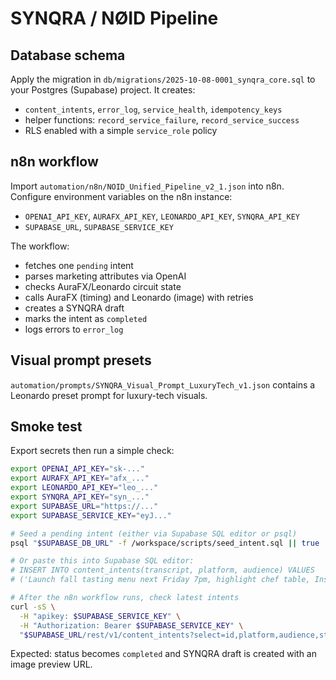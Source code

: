 # SYNQRA / NØID Pipeline

## Database schema

Apply the migration in `db/migrations/2025-10-08-0001_synqra_core.sql` to your Postgres (Supabase) project. It creates:
- `content_intents`, `error_log`, `service_health`, `idempotency_keys`
- helper functions: `record_service_failure`, `record_service_success`
- RLS enabled with a simple `service_role` policy

## n8n workflow

Import `automation/n8n/NOID_Unified_Pipeline_v2_1.json` into n8n. Configure environment variables on the n8n instance:
- `OPENAI_API_KEY`, `AURAFX_API_KEY`, `LEONARDO_API_KEY`, `SYNQRA_API_KEY`
- `SUPABASE_URL`, `SUPABASE_SERVICE_KEY`

The workflow:
- fetches one `pending` intent
- parses marketing attributes via OpenAI
- checks AuraFX/Leonardo circuit state
- calls AuraFX (timing) and Leonardo (image) with retries
- creates a SYNQRA draft
- marks the intent as `completed`
- logs errors to `error_log`

## Visual prompt presets

`automation/prompts/SYNQRA_Visual_Prompt_LuxuryTech_v1.json` contains a Leonardo preset prompt for luxury-tech visuals.

## Smoke test

Export secrets then run a simple check:

```bash
export OPENAI_API_KEY="sk-..."
export AURAFX_API_KEY="afx_..."
export LEONARDO_API_KEY="leo_..."
export SYNQRA_API_KEY="syn_..."
export SUPABASE_URL="https://..."
export SUPABASE_SERVICE_KEY="eyJ..."

# Seed a pending intent (either via Supabase SQL editor or psql)
psql "$SUPABASE_DB_URL" -f /workspace/scripts/seed_intent.sql || true

# Or paste this into Supabase SQL editor:
# INSERT INTO content_intents(transcript, platform, audience) VALUES
# ('Launch fall tasting menu next Friday 7pm, highlight chef table, Instagram focus, locals 25-40', 'Instagram', 'Toronto foodies');

# After the n8n workflow runs, check latest intents
curl -sS \
  -H "apikey: $SUPABASE_SERVICE_KEY" \
  -H "Authorization: Bearer $SUPABASE_SERVICE_KEY" \
  "$SUPABASE_URL/rest/v1/content_intents?select=id,platform,audience,status,updated_at&order=updated_at.desc&limit=5" | jq '.[]'
```

Expected: status becomes `completed` and SYNQRA draft is created with an image preview URL.
